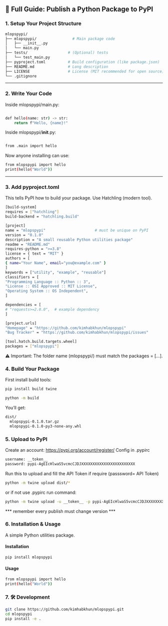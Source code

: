 ## 🚀 Full Guide: Publish a Python Package to PyPI
### 1. Setup Your Project Structure
```bash
mlopspypi/
├── mlopspypi/                # Main package code
│   ├── __init__.py
│   └── main.py
├── tests/                  # (Optional) tests
│   └── test_main.py
├── pyproject.toml          # Build configuration (like package.json)
├── README.md               # Long description
├── LICENSE                 # License (MIT recommended for open source)
└── .gitignore
```
---
### 2. Write Your Code
Inside mlopspypi/main.py:
```bash

def hello(name: str) -> str:
    return f"Hello, {name}!"

```
Inside mlopspypi/__init__.py:
```bash

from .main import hello

```
Now anyone installing can use:
```bash
from mlopspypi import hello
print(hello("World"))

```
---

### 3. Add pyproject.toml
This tells PyPI how to build your package. Use Hatchling (modern tool).

```bash
[build-system]
requires = ["hatchling"]
build-backend = "hatchling.build"

[project]
name = "mlopspypi"                      # must be unique on PyPI
version = "0.1.0"
description = "A small reusable Python utilities package"
readme = "README.md"
requires-python = ">=3.8"
license = { text = "MIT" }
authors = [
{ name="Your Name", email="you@example.com" }
]
keywords = ["utility", "example", "reusable"]
classifiers = [
"Programming Language :: Python :: 3",
"License :: OSI Approved :: MIT License",
"Operating System :: OS Independent",
]

dependencies = [
# "requests>=2.0.0",  # example dependency
]

[project.urls]
"Homepage" = "https://github.com/kimhabkhun/mlopspypi"
"Bug Tracker" = "https://github.com/kimhabkhun/mlopspypi/issues"

[tool.hatch.build.targets.wheel]
packages = ["mlopspypi"]

```
⚠️ Important: The folder name (mlopspypi/) must match the packages = [...].

### 4. Build Your Package

First install build tools:

```bash
pip install build twine
```

```bash
python -m build
```
You’ll get:
```bash
dist/
  mlopspypi-0.1.0.tar.gz
  mlopspypi-0.1.0-py3-none-any.whl

```

### 5. Upload to PyPI
Create an account: https://pypi.org/account/register/
Config in .pypirc
```bash
username: __token__
password: pypi-AgEIcHlwaS5vcmcCJDJXXXXXXXXXXXXXXXXXXXXXXXX

```
Run this to upload and fill the API Token if require (passsword= API Token)

```bash
python -m twine upload dist/*

```

or if not use .pypirc run command:
```bash
python -m twine upload -u __token__ -p pypi-AgEIcHlwaS5vcmcCJDJXXXXXXXXXXXXXXXXXXXXXXXX dist/*
```
*** remember every publish must change version ***
### 6. Installation & Usage
A simple Python utilities package.

#### Installation
```bash
pip install mlopspypi
```
#### Usage
```bash
from mlopspypi import hello
print(hello("World"))

```

### 7. 🛠  Development
```bash
git clone https://github.com/kimhabkhun/mlopspypi.git
cd mlopspypi
pip install -e .

```
